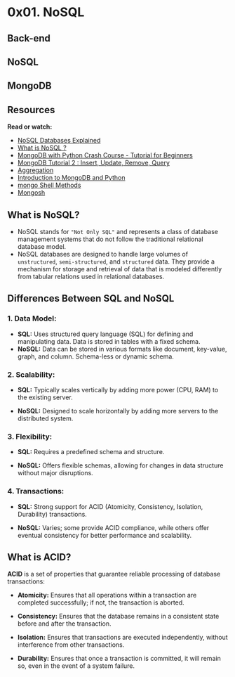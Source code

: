 # 0x01. NoSQL

## Back-end

## NoSQL

## MongoDB

## Resources

__Read or watch:__

- [NoSQL Databases Explained](https://riak.com/resources/nosql-databases/)
- [What is NoSQL ?](https://www.youtube.com/watch?v=qUV2j3XBRHc)
- [MongoDB with Python Crash Course - Tutorial for Beginners](https://www.youtube.com/watch?v=E-1xI85Zog8)
- [MongoDB Tutorial 2 : Insert, Update, Remove, Query](https://www.youtube.com/watch?v=CB9G5Dvv-EE)
- [Aggregation](https://www.mongodb.com/docs/manual/aggregation/)
- [Introduction to MongoDB and Python](https://realpython.com/introduction-to-mongodb-and-python/)
- [mongo Shell Methods](https://www.mongodb.com/docs/manual/reference/method/)
- [Mongosh](https://www.mongodb.com/docs/mongodb-shell/#mongodb-binary-bin.mongosh)

## What is NoSQL?

- NoSQL stands for `"Not Only SQL"` and represents a class of database management systems that do not follow the traditional relational database model.
- NoSQL databases are designed to handle large volumes of `unstructured`, `semi-structured`, and `structured` data. They provide a mechanism for storage and retrieval of data that is modeled differently from tabular relations used in relational databases.

## Differences Between SQL and NoSQL

### 1. Data Model:

- __SQL:__ Uses structured query language (SQL) for defining and manipulating data. Data is stored in tables with a fixed schema.
- __NoSQL:__ Data can be stored in various formats like document, key-value, graph, and column. Schema-less or dynamic schema.

### 2. Scalability:

- __SQL:__ Typically scales vertically by adding more power (CPU, RAM) to the existing server.

- __NoSQL:__ Designed to scale horizontally by adding more servers to the distributed system.

### 3. Flexibility:

- __SQL:__ Requires a predefined schema and structure.

- __NoSQL:__ Offers flexible schemas, allowing for changes in data structure without major disruptions.

### 4. Transactions:

- __SQL:__ Strong support for ACID (Atomicity, Consistency, Isolation, Durability) transactions.

- __NoSQL:__ Varies; some provide ACID compliance, while others offer eventual consistency for better performance and scalability.

## What is ACID?

__ACID__ is a set of properties that guarantee reliable processing of database transactions:

- __Atomicity:__ Ensures that all operations within a transaction are completed successfully; if not, the transaction is aborted.

- __Consistency:__ Ensures that the database remains in a consistent state before and after the transaction.

- __Isolation:__ Ensures that transactions are executed independently, without interference from other transactions.

- __Durability:__ Ensures that once a transaction is committed, it will remain so, even in the event of a system failure.

